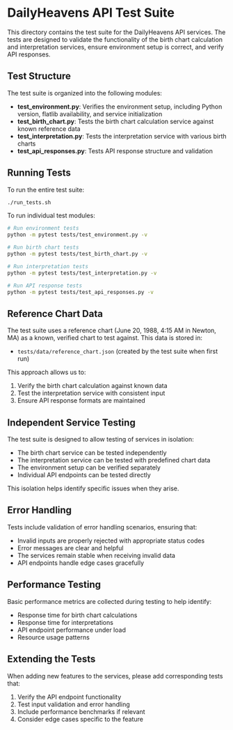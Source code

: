 # DailyHeavens API Test Suite

This directory contains the test suite for the DailyHeavens API services. The tests are designed to validate the functionality of the birth chart calculation and interpretation services, ensure environment setup is correct, and verify API responses.

## Test Structure

The test suite is organized into the following modules:

- **test_environment.py**: Verifies the environment setup, including Python version, flatlib availability, and service initialization
- **test_birth_chart.py**: Tests the birth chart calculation service against known reference data
- **test_interpretation.py**: Tests the interpretation service with various birth charts
- **test_api_responses.py**: Tests API response structure and validation

## Running Tests

To run the entire test suite:

```bash
./run_tests.sh
```

To run individual test modules:

```bash
# Run environment tests
python -m pytest tests/test_environment.py -v

# Run birth chart tests
python -m pytest tests/test_birth_chart.py -v

# Run interpretation tests
python -m pytest tests/test_interpretation.py -v

# Run API response tests
python -m pytest tests/test_api_responses.py -v
```

## Reference Chart Data

The test suite uses a reference chart (June 20, 1988, 4:15 AM in Newton, MA) as a known, verified chart to test against. This data is stored in:

- `tests/data/reference_chart.json` (created by the test suite when first run)

This approach allows us to:
1. Verify the birth chart calculation against known data
2. Test the interpretation service with consistent input
3. Ensure API response formats are maintained

## Independent Service Testing

The test suite is designed to allow testing of services in isolation:

- The birth chart service can be tested independently
- The interpretation service can be tested with predefined chart data
- The environment setup can be verified separately
- Individual API endpoints can be tested directly

This isolation helps identify specific issues when they arise.

## Error Handling

Tests include validation of error handling scenarios, ensuring that:

- Invalid inputs are properly rejected with appropriate status codes
- Error messages are clear and helpful
- The services remain stable when receiving invalid data
- API endpoints handle edge cases gracefully

## Performance Testing

Basic performance metrics are collected during testing to help identify:

- Response time for birth chart calculations
- Response time for interpretations
- API endpoint performance under load
- Resource usage patterns

## Extending the Tests

When adding new features to the services, please add corresponding tests that:

1. Verify the API endpoint functionality
2. Test input validation and error handling
3. Include performance benchmarks if relevant
4. Consider edge cases specific to the feature 